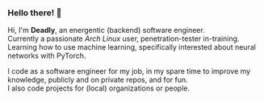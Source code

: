### Hello there! :wave:

Hi, I'm **Deadly**, an energentic (backend) software engineer.\
Currently a passionate _Arch Linux_ user, penetration-tester in-training. Learning how to use machine learning, specifically interested about neural networks with PyTorch.

I code as a software engineer for my job, in my spare time to improve my knowledge, publicly and on private repos, and for fun.\
I also code projects for (local) organizations or people.

